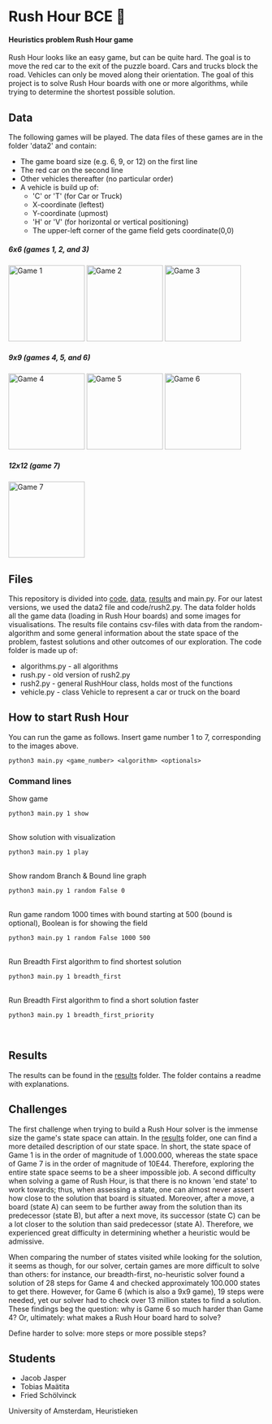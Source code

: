 # Rush Hour BCE :car:
#### Heuristics problem Rush Hour game

Rush Hour looks like an easy game, but can be quite hard. The goal is to move the red car to the exit of the puzzle board. Cars and trucks block the road. Vehicles can only be moved along their orientation. The goal of this project is to solve Rush Hour boards with one or more algorithms, while trying to determine the shortest possible solution.



## Data
The following games will be played. The data files of these games are in the folder 'data2' and contain:
* The game board size (e.g. 6, 9, or 12) on the first line
* The red car on the second line
* Other vehicles thereafter (no particular order)
* A vehicle is build up of:
  * 'C' or 'T' (for Car or Truck)
  * X-coordinate (leftest)
  * Y-coordinate (upmost)
  * 'H' or 'V' (for horizontal or vertical positioning)
  * The upper-left corner of the game field gets coordinate(0,0)


##### 6x6 (games 1, 2, and 3)
<img title = "Game 1" src="http://heuristieken.nl/wiki/images/9/95/Rushhour6x6_1.jpg" width="150" style="max-width:100%;"> <img title = "Game 2" src="http://heuristieken.nl/wiki/images/a/aa/Rushhour6x6_2.jpg" width="150" style="max-width:100%;"> <img title = "Game 3" src="http://heuristieken.nl/wiki/images/c/c7/Rushhour6x6_3.jpg" width="150" style="max-width:100%;">

##### 9x9 (games 4, 5, and 6)
<img title = "Game 4" src="http://heuristieken.nl/wiki/images/9/96/Rushhour9x9_1.jpg" width="150" style="max-width:100%;"> <img title = "Game 5" src="http://heuristieken.nl/wiki/images/1/1e/Rushhour9x9_2.jpg" width="150" style="max-width:100%;"> <img title = "Game 6" src="http://heuristieken.nl/wiki/images/9/95/Rushhour9x9_3.jpg" width="150" style="max-width:100%;">

##### 12x12 (game 7)
<img title = "Game 7" src="http://heuristieken.nl/wiki/images/2/26/Rushhour12x12_1.jpg" width="150" style="max-width:100%;">


## Files
This repository is divided into [code](https://github.com/jacobjjasper/Rush-Hour-BCE/tree/master/code), [data](https://github.com/jacobjjasper/Rush-Hour-BCE/tree/master/data), [results](https://github.com/jacobjjasper/Rush-Hour-BCE/tree/master/results) and main.py. For our latest versions, we used the data2 file and code/rush2.py. The data folder holds all the game data (loading in Rush Hour boards) and some images for visualisations. The results file contains csv-files with data from the random-algorithm and some general information about the state space of the problem, fastest solutions and other outcomes of our exploration. The code folder is made up of:
* algorithms.py - all algorithms
* rush.py - old version of rush2.py
* rush2.py - general RushHour class, holds most of the functions
* vehicle.py - class Vehicle to represent a car or truck on the board


## How to start Rush Hour
You can run the game as follows. Insert game number 1 to 7, corresponding to the images above. 
```
python3 main.py <game_number> <algorithm> <optionals>
```

### Command lines
Show game
```
python3 main.py 1 show
```
<br/>Show solution with visualization
```
python3 main.py 1 play
```
<br/>Show random Branch & Bound line graph
```
python3 main.py 1 random False 0
```
<br/>Run game random 1000 times with bound starting at 500 (bound is optional), Boolean is for showing the field
```
python3 main.py 1 random False 1000 500
```
<br/>Run Breadth First algorithm to find shortest solution
```
python3 main.py 1 breadth_first
```
<br/>Run Breadth First algorithm to find a short solution faster
```
python3 main.py 1 breadth_first_priority
```
<br/>


## Results
The results can be found in the [results](https://github.com/jacobjjasper/Rush-Hour-BCE/tree/master/results) folder. The folder contains a readme with explanations.

## Challenges
The first challenge when trying to build a Rush Hour solver is the immense size the game's state space can attain. In the [results](https://github.com/jacobjjasper/Rush-Hour-BCE/tree/master/results) folder, one can find a more detailed description of our state space. In short, the state space of Game 1 is in the order of magnitude of 1.000.000, whereas the state space of Game 7 is in the order of magnitude of 10E44. Therefore, exploring the entire state space seems to be a sheer impossible job. 
A second difficulty when solving a game of Rush Hour, is that there is no known 'end state' to work towards; thus, when assessing a state, one can almost never assert how close to the solution that board is situated. Moreover, after a move, a board (state A) can seem to be further away from the solution than its predecessor (state B), but after a next move, its successor (state C) can be a lot closer to the solution than said predecessor (state A). Therefore, we experienced great difficulty in determining whether a heuristic would be admissive. 

When comparing the number of states visited while looking for the solution, it seems as though, for our solver, certain games are more difficult to solve than others: for instance, our breadth-first, no-heuristic solver found a solution of 28 steps for Game 4 and checked approximately 100.000 states to get there. However, for Game 6 (which is also a 9x9 game), 19 steps were needed, yet our solver had to check over 13 million states to find a solution. These findings beg the question: why is Game 6 so much harder than Game 4? Or, ultimately: what makes a Rush Hour board hard to solve? 

Define harder to solve: more steps or more possible steps?

## Students
* Jacob Jasper
* Tobias Maätita
* Fried Schölvinck

University of Amsterdam, Heuristieken
